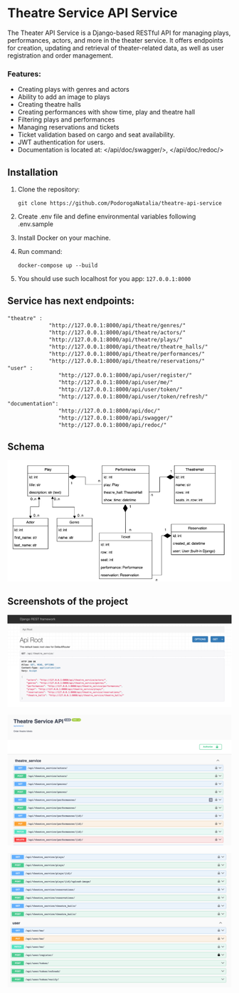 # Theatre Service API Service

The Theater API Service is a Django-based RESTful API for managing plays, performances, actors, and more in the theater service. It offers endpoints for creation, updating and retrieval of theater-related data, as well as user registration and order management.

### Features:

* Creating plays with genres and actors
* Ability to add an image to plays
* Creating theatre halls
* Creating performances with show time, play and theatre hall
* Filtering plays and performances
* Managing reservations and tickets
* Ticket validation based on cargo and seat availability.
* JWT authentication for users.
* Documentation is located at: </api/doc/swagger/>, </api/doc/redoc/>


## Installation

1. Clone the repository:

   ```
   git clone https://github.com/PodorogaNatalia/theatre-api-service
   ```
2. Create .env file and define environmental variables following .env.sample

3. Install Docker on your machine.
   
4. Run command:
   ```
   docker-compose up --build
   ```
5. You should use such localhost for you app: ```127.0.0.1:8000```


## Service has next endpoints:
   ```
   "theatre" : 
                "http://127.0.0.1:8000/api/theatre/genres/"
                "http://127.0.0.1:8000/api/theatre/actors/"
                "http://127.0.0.1:8000/api/theatre/plays/"
                "http://127.0.0.1:8000/api/theatre/theatre_halls/"
                "http://127.0.0.1:8000/api/theatre/performances/"
                "http://127.0.0.1:8000/api/theatre/reservations/"
   "user" : 
                   "http://127.0.0.1:8000/api/user/register/"
                   "http://127.0.0.1:8000/api/user/me/"
                   "http://127.0.0.1:8000/api/user/token/"
                   "http://127.0.0.1:8000/api/user/token/refresh/"
   "documentation": 
                   "http://127.0.0.1:8000/api/doc/"
                   "http://127.0.0.1:8000/api/swagger/"
                   "http://127.0.0.1:8000/api/redoc/"
   ```

## Schema
![db.png](db.png)


## Screenshots of the project
![endpoints.png](endpoints.png)

![swagger1.png](swagger1.png)

![swagger2.png](swagger2.png)